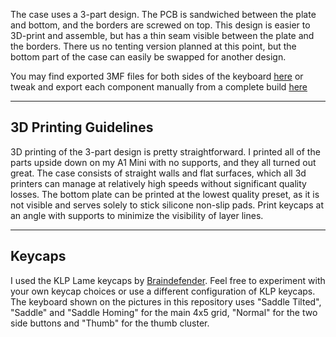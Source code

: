 The case uses a 3-part design. The PCB is sandwiched between the plate and bottom, and the borders are screwed on top.
This design is easier to 3D-print and assemble, but has a thin seam visible between the plate and the borders.
There us no tenting version planned at this point, but the bottom part of the case can easily be swapped for another design.

You may find exported 3MF files for both sides of the keyboard [here](/3MF) or tweak and export each component manually from a complete build [here](/STEP/full.step)

***

## 3D Printing Guidelines

3D printing of the 3-part design is pretty straightforward. I printed all of the parts upside down on my A1 Mini with no supports, and they all turned out great. The case consists of straight walls and flat surfaces, which all 3d printers can manage at relatively high speeds without significant quality losses. 
The bottom plate can be printed at the lowest quality preset, as it is not visible and serves solely to stick silicone non-slip pads.
Print keycaps at an angle with supports to minimize the visibility of layer lines.

***

## Keycaps

I used the KLP Lame keycaps by [Braindefender](https://github.com/braindefender/KLP-Lame-Keycaps). Feel free to experiment with your own keycap choices or use a different configuration of KLP keycaps.
The keyboard shown on the pictures in this repository uses "Saddle Tilted", "Saddle" and "Saddle Homing" for the main 4x5 grid, "Normal" for the two side buttons and "Thumb" for the thumb cluster.